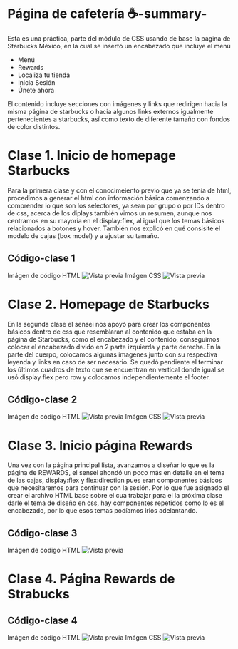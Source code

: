 # Página de cafetería ☕-summary-
Esta es una práctica, parte del módulo de CSS usando de base la página de Starbucks México, en la cual se insertó un encabezado que incluye el menú
- Menú
- Rewards
- Localiza tu tienda
- Inicia Sesión
- Únete ahora

El contenido incluye secciones con imágenes y links que redirigen hacia la misma página de starbucks o hacia algunos links externos igualmente pertenecientes a starbucks, así como texto de diferente tamaño con fondos de color distintos.

# Clase 1. Inicio de homepage Starbucks
Para la primera clase y con el conocimeiento previo que ya se tenía de html, procedimos a generar el html con información básica comenzando a comprender lo que son los selectores, ya sean por grupo o por IDs dentro de css, acerca de los diplays también vimos un resumen, aunque nos centramos en su mayoría en el display:flex, al igual que los temas básicos relacionados a botones y hover.
También nos explicó en qué consisite el modelo de cajas (box model) y a ajustar su tamaño.

## Código-clase 1
Imágen de código HTML
![Vista previa](https://i.postimg.cc/V6y5Jh07/inicioS.png)
Imágen CSS
![Vista previa](https://i.postimg.cc/d06S1bfF/cssS.png)


# Clase 2. Homepage de Starbucks
En la segunda clase el sensei nos apoyó para crear los componentes básicos dentro de css que resemblaran al contenido que estaba en la página de Starbucks, como el encabezado y el contenido, conseguimos colocar el encabezado divido en 2 parte izquierda y parte derecha.
En la parte del cuerpo, colocamos algunas imagenes junto con su respectiva leyenda y links en caso de ser necesario.
Se quedó pendiente el terminar los últimos cuadros de texto que se encuentran en vertical donde igual se usó display flex pero row y colocamos independientemente el footer.

## Código-clase 2
Imágen de código HTML
![Vista previa]()
Imágen CSS
![Vista previa]()

# Clase 3. Inicio página Rewards
Una vez con la página principal lista, avanzamos a diseñar lo que es la página de REWARDS, el sensei ahondó un poco más en detalle en el tema de las cajas, display:flex y flex:direction pues eran componentes básicos que necesitaremos para continuar con la sesión.
Por lo que fue asignado el crear el archivo HTML base sobre el cua trabajar para el la próxima clase darle el tema de diseño en css, hay componentes repetidos como lo es el encabezado, por lo que esos temas podíamos irlos adelantando.

## Código-clase 3
Imágen de código HTML
![Vista previa](https://imgur.com/nxAY85L)

# Clase 4. Página Rewards de Strabucks 


## Código-clase 4
Imágen de código HTML
![Vista previa]()
Imágen CSS
![Vista previa]()
